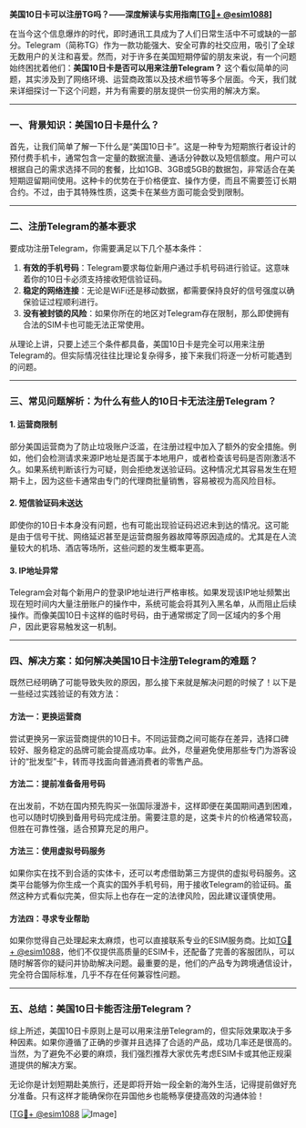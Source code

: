 **美国10日卡可以注册TG吗？——深度解读与实用指南[[TG💪+ @esim1088](https://t.me/s/esim1088)]**

在当今这个信息爆炸的时代，即时通讯工具成为了人们日常生活中不可或缺的一部分。Telegram（简称TG）作为一款功能强大、安全可靠的社交应用，吸引了全球无数用户的关注和喜爱。然而，对于许多在美国短期停留的朋友来说，有一个问题始终困扰着他们：**美国10日卡是否可以用来注册Telegram？** 这个看似简单的问题，其实涉及到了网络环境、运营商政策以及技术细节等多个层面。今天，我们就来详细探讨一下这个问题，并为有需要的朋友提供一份实用的解决方案。

---

### 一、背景知识：美国10日卡是什么？

首先，让我们简单了解一下什么是“美国10日卡”。这是一种专为短期旅行者设计的预付费手机卡，通常包含一定量的数据流量、通话分钟数以及短信额度。用户可以根据自己的需求选择不同的套餐，比如1GB、3GB或5GB的数据包，非常适合在美短期逗留期间使用。这种卡的优势在于价格便宜、操作方便，而且不需要签订长期合约。不过，由于其特殊性质，这类卡在某些方面可能会受到限制。

---

### 二、注册Telegram的基本要求

要成功注册Telegram，你需要满足以下几个基本条件：

1. **有效的手机号码**：Telegram要求每位新用户通过手机号码进行验证。这意味着你的10日卡必须支持接收短信验证码。
2. **稳定的网络连接**：无论是WiFi还是移动数据，都需要保持良好的信号强度以确保验证过程顺利进行。
3. **没有被封锁的风险**：如果你所在的地区对Telegram存在限制，那么即使拥有合法的SIM卡也可能无法正常使用。

从理论上讲，只要上述三个条件都具备，美国10日卡是完全可以用来注册Telegram的。但实际情况往往比理论复杂得多，接下来我们将逐一分析可能遇到的问题。

---

### 三、常见问题解析：为什么有些人的10日卡无法注册Telegram？

#### 1. **运营商限制**
部分美国运营商为了防止垃圾账户泛滥，在注册过程中加入了额外的安全措施。例如，他们会检测请求来源IP地址是否属于本地用户，或者检查该号码是否刚激活不久。如果系统判断该行为可疑，则会拒绝发送验证码。这种情况尤其容易发生在短期卡上，因为这些卡通常由专门的代理商批量销售，容易被视为高风险目标。

#### 2. **短信验证码未送达**
即使你的10日卡本身没有问题，也有可能出现验证码迟迟未到达的情况。这可能是由于信号干扰、网络延迟甚至是运营商服务器故障等原因造成的。尤其是在人流量较大的机场、酒店等场所，这些问题的发生概率更高。

#### 3. **IP地址异常**
Telegram会对每个新用户的登录IP地址进行严格审核。如果发现该IP地址频繁出现在短时间内大量注册账户的操作中，系统可能会将其列入黑名单，从而阻止后续操作。而像美国10日卡这样的临时号码，由于通常绑定了同一区域内的多个用户，因此更容易触发这一机制。

---

### 四、解决方案：如何解决美国10日卡注册Telegram的难题？

既然已经明确了可能导致失败的原因，那么接下来就是解决问题的时候了！以下是一些经过实践验证的有效方法：

#### 方法一：更换运营商
尝试更换另一家运营商提供的10日卡。不同运营商之间可能存在差异，选择口碑较好、服务稳定的品牌可能会提高成功率。此外，尽量避免使用那些专门为游客设计的“批发型”卡，转而寻找面向普通消费者的零售产品。

#### 方法二：提前准备备用号码
在出发前，不妨在国内预先购买一张国际漫游卡，这样即便在美国期间遇到困难，也可以随时切换到备用号码完成注册。需要注意的是，这类卡片的价格通常较高，但胜在可靠性强，适合预算充足的用户。

#### 方法三：使用虚拟号码服务
如果你实在找不到合适的实体卡，还可以考虑借助第三方提供的虚拟号码服务。这类平台能够为你生成一个真实的国外手机号码，用于接收Telegram的验证码。虽然这种方式看似完美，但实际上也存在一定的法律风险，因此建议谨慎使用。

#### 方法四：寻求专业帮助
如果你觉得自己处理起来太麻烦，也可以直接联系专业的ESIM服务商。比如[TG💪+ @esim1088](https://t.me/s/esim1088)，他们不仅提供高质量的ESIM卡，还配备了完善的客服团队，可以随时解答你的疑问并协助解决问题。最重要的是，他们的产品专为跨境通信设计，完全符合国际标准，几乎不存在任何兼容性问题。

---

### 五、总结：美国10日卡能否注册Telegram？

综上所述，美国10日卡原则上是可以用来注册Telegram的，但实际效果取决于多种因素。如果你遵循了正确的步骤并且选择了合适的产品，成功几率还是很高的。当然，为了避免不必要的麻烦，我们强烈推荐大家优先考虑ESIM卡或其他正规渠道提供的解决方案。

无论你是计划短期赴美旅行，还是即将开始一段全新的海外生活，记得提前做好充分准备。只有这样才能确保你在异国他乡也能畅享便捷高效的沟通体验！

[[TG💪+ @esim1088](https://t.me/s/esim1088) ![Image](https://i.postimg.cc/4NQfJmqS/Snipaste-2025-05-13-00-14-12.png)]